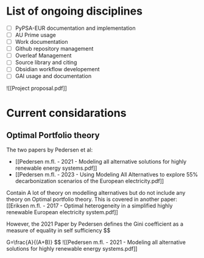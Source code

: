 # List of ongoing disciplines
- [ ] PyPSA-EUR documentation and implementation
- [ ] AU Prime usage
- [ ] Work documentation
- [ ] Github repository management
- [ ] Overleaf Management
- [ ] Source library and citing
- [ ] Obsidian workflow developement
- [ ] GAI usage and documentation

![[Project proposal.pdf]]

# Current considarations

## Optimal Portfolio theory

The two papers by Pedersen et al: 
- [[Pedersen m.fl. - 2021 - Modeling all alternative solutions for highly renewable energy systems.pdf]]
- [[Pedersen m.fl. - 2023 - Using Modeling All Alternatives to explore 55% decarbonization scenarios of the European electricity.pdf]]

Contain A lot of theory on modelling alternatives but do not include any theory on Optimal portfolio theory. This is covered in another paper:  [[Eriksen m.fl. - 2017 - Optimal heterogeneity in a simplified highly renewable European electricity system.pdf]]

However, the 2021 Paper by Pedersen defines the Gini coefficient as a measure of equality in self sufficiency
$$

G=\frac{A}{(A+B)}
$$
![[Pedersen m.fl. - 2021 - Modeling all alternative solutions for highly renewable energy systems.pdf]]
